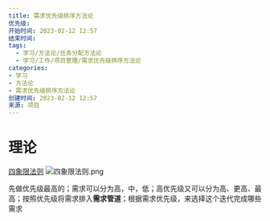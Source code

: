 ```yaml
---
title: 需求优先级排序方法论
优先级: 
开始时间: 2023-02-12 12:57
结束时间: 
tags:
  - 学习/方法论/任务分配方法论
  - 学习/工作/项目管理/需求优先级排序方法论
categories:
- 学习
- 方法论
- 需求优先级排序方法论
创建时间: 2023-02-12 12:57
来源: 项目
---
```


# 理论

[四象限法则](https://baike.baidu.com/item/%E5%9B%9B%E8%B1%A1%E9%99%90%E6%B3%95%E5%88%99/1442968)
![四象限法则.png](.四象限法则.png)

先做优先级最高的；需求可以分为高，中，低；高优先级又可以分为高、更高、最高；按照优先级将需求排入**需求管道**；根据需求优先级，来选择这个迭代完成哪些需求
